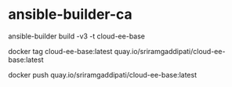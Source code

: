 # ansible-builder-ca

ansible-builder build -v3 -t cloud-ee-base

docker tag cloud-ee-base:latest quay.io/sriramgaddipati/cloud-ee-base:latest

docker push quay.io/sriramgaddipati/cloud-ee-base:latest